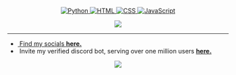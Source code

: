 <h3 align="center">
</h3>
<br>
<p align="center">
        <samp>
        </samp>
        </a>
        <a href="https://jinx.wtf/" target="_blank"><img alt="Python"
                        src="https://img.shields.io/badge/-Python-3776AB?style=flat-square&logo=Python&logoColor=white">
        <a href="https://jinx.wtf/" target="_blank"><img alt="HTML"
                        src="https://img.shields.io/badge/-HTML-E34F26?style=flat-square&logo=HTML5&logoColor=white">
        </a>
        <a href="https://jinx.wtf/" target="_blank"><img alt="CSS"
                        src="https://img.shields.io/badge/-CSS-1572B6?style=flat-square&logo=CSS3&logoColor=white">
        </a>
        <a href="https://jinx.wtf/" target="_blank"><img alt="JavaScript"
                        src="https://img.shields.io/badge/-JavaScript-F7DF1E?style=flat-square&logo=JavaScript&logoColor=white">


</p>


<p align="center">  
<img src="https://komarev.com/ghpvc/?username=j2nx">
</p>


</div>

<hr></hr>

-  &nbsp;Find my socials **[here.](https://jinx.wtf/)**
- &nbsp;Invite my verified discord bot, serving over one million users **[here.](http://heal.rip/invite)**<br>


<p align="center">  
<img src="https://discord.c99.nl/widget/theme-6/959535881318973496.png">
</p>
